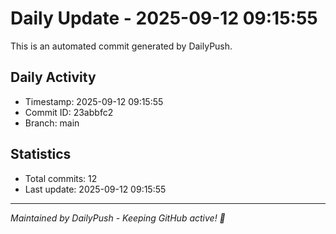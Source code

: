 # Daily Update - 2025-09-12 09:15:55

This is an automated commit generated by DailyPush.

## Daily Activity
- Timestamp: 2025-09-12 09:15:55
- Commit ID: 23abbfc2
- Branch: main

## Statistics
- Total commits: 12
- Last update: 2025-09-12 09:15:55

---
*Maintained by DailyPush - Keeping GitHub active! 🚀*
